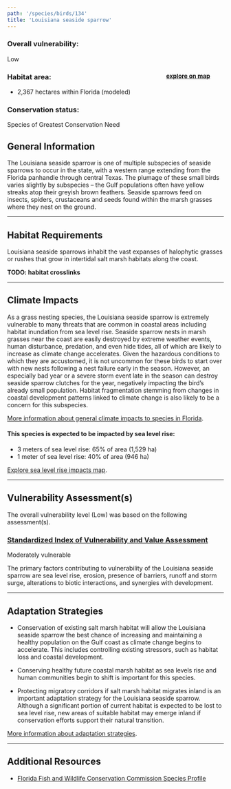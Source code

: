 ```yaml
---
path: '/species/birds/134'
title: 'Louisiana seaside sparrow'
---
```


<content-header icon="perching_birds" title="Louisiana seaside sparrow" subtitle="Ammodramus maritimus fisheri">
</content-header>

<div id="TopSection">



<div>

### Overall vulnerability:

<div class="vulnerability vulnerability-low">Low</div>

<h3>Habitat area: 
<a href="/species/birds/134/map" style="float:right;font-size:smaller;margin-right: 2rem;">
<fa-icon name="map"></fa-icon>
explore on map
</a>
</h3>

-   2,367 hectares within Florida (modeled)


### Conservation status:

Species of Greatest Conservation Need

</div>
</div>

## General Information

The Louisiana seaside sparrow is one of multiple subspecies of seaside sparrows to occur in the state, with a western range extending from the Florida panhandle through central Texas.  The plumage of these small birds varies slightly by subspecies – the Gulf populations often have yellow streaks atop their greyish brown feathers.  Seaside sparrows feed on insects, spiders, crustaceans and seeds found within the marsh grasses where they nest on the ground.

<hr />

## Habitat Requirements

Louisiana seaside sparrows inhabit the vast expanses of halophytic grasses or rushes that grow in intertidal salt marsh habitats along the coast.

**TODO: habitat crosslinks**

<hr />

## Climate Impacts

As a grass nesting species, the Louisiana seaside sparrow is extremely vulnerable to many threats that are common in coastal areas including habitat inundation from sea level rise.  Seaside sparrow nests in marsh grasses near the coast are easily destroyed by extreme weather events, human disturbance, predation, and even hide tides, all of which are likely to increase as climate change accelerates.  Given the hazardous conditions to which they are accustomed, it is not uncommon for these birds to start over with new nests following a nest failure early in the season.  However, an especially bad year or a severe storm event late in the season can destroy seaside sparrow clutches for the year, negatively impacting the bird’s already small population.  Habitat fragmentation stemming from changes in coastal development patterns linked to climate change is also likely to be a concern for this subspecies.

[More information about general climate impacts to species in Florida](/impacts/species).


#### This species is expected to be impacted by sea level rise:

- 3 meters of sea level rise: 65% of area (1,529 ha)
- 1 meter of sea level rise: 40% of area (946 ha)

[Explore sea level rise impacts map](/species/birds/134/map).


<hr />

## Vulnerability Assessment(s)

The overall vulnerability level (Low) was based on the following assessment(s).
#### 
<div class="vulnerability-header">
<h3><a href="/impacts/vulnerability/sivva/species">Standardized Index of Vulnerability and Value Assessment</a></h3>
<div class="vulnerability vulnerability-moderate">Moderately vulnerable</div>
</div> 

The primary factors contributing to vulnerability of the Louisiana seaside sparrow are sea level rise, erosion, presence of barriers, runoff and storm surge, alterations to biotic interactions, and synergies with development.


<hr />

## Adaptation Strategies

- Conservation of existing salt marsh habitat will allow the Louisiana seaside sparrow the best chance of increasing and maintaining a healthy population on the Gulf coast as climate change begins to accelerate.  This includes controlling existing stressors, such as habitat loss and coastal development.

- Conserving healthy future coastal marsh habitat as sea levels rise and human communities begin to shift is important for this species.

- Protecting migratory corridors if salt marsh habitat migrates inland is an important adaptation strategy for the Louisiana seaside sparrow.  Although a significant portion of current habitat is expected to be lost to sea level rise, new areas of suitable habitat may emerge inland if conservation efforts support their natural transition.

[More information about adaptation strategies](/strategies).

<hr />


## Additional Resources

- [Florida Fish and Wildlife Conservation Commission Species Profile](http://legacy.myfwc.com/bba/docs/bba_sesp.pdf)
